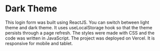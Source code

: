 # Dark Theme

This login form was built using ReactJS. You can switch between light theme and dark theme. It uses useLocalStorage hook so that the theme persists through a page refresh. The styles were made with CSS and the code was written in JavaScript. The project was deployed on Vercel. It is responsive for mobile and tablet.
